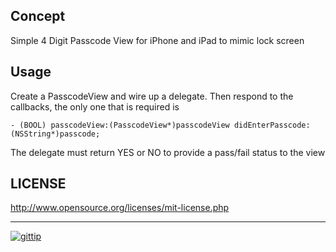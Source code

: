 Concept
-------

Simple 4 Digit Passcode View for iPhone and iPad to mimic lock screen

Usage
-----

Create a PasscodeView and wire up a delegate.  Then respond to the callbacks, the only one that is required is

    - (BOOL) passcodeView:(PasscodeView*)passcodeView didEnterPasscode:(NSString*)passcode;

The delegate must return YES or NO to provide a pass/fail status to the view

LICENSE
-------

http://www.opensource.org/licenses/mit-license.php

---

[![gittip](http://img.shields.io/gittip/reklis.svg)](https://www.gittip.com/reklis/)
